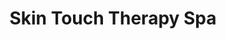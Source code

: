 ---
title: "Skin Touch Therapy Spa"
url: /fredericksburg/skin-touch-therapy-spa-caroline-street/
shop: beauty
---